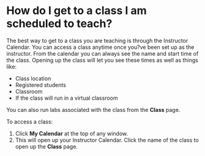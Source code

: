 # How do I get to a class I am scheduled to teach?

The best way to get to a class you are teaching is through the Instructor Calendar. You can access a class anytime once you?ve been set up as the instructor. From the calendar you can always see the name and start time of the class. Opening up the class will let you see these times as well as things like:

- Class location
- Registered students
- Classroom
- If the class will run in a virtual classroom

You can also run labs associated with the class from the **Class** page.

To access a class:
1. Click **My Calendar** at the top of any window. 
1. This will open up your Instructor Calendar. Click the name of the class to open up the **Class** page.